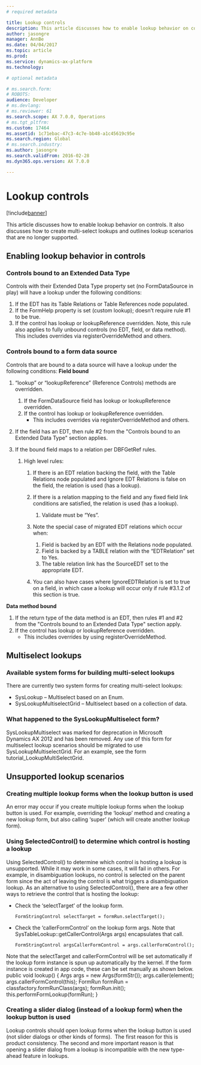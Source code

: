 ```yaml
---
# required metadata

title: Lookup controls
description: This article discusses how to enable lookup behavior on controls. It also discusses how to create multi-select lookups and outlines lookup scenarios that are no longer supported.
author: jasongre
manager: AnnBe
ms.date: 04/04/2017
ms.topic: article
ms.prod: 
ms.service: dynamics-ax-platform
ms.technology: 

# optional metadata

# ms.search.form: 
# ROBOTS: 
audience: Developer
# ms.devlang: 
# ms.reviewer: 61
ms.search.scope: AX 7.0.0, Operations
# ms.tgt_pltfrm: 
ms.custom: 17464
ms.assetid: 1c71ebac-47c3-4c7e-bb48-a1c45619c95e
ms.search.region: Global
# ms.search.industry: 
ms.author: jasongre
ms.search.validFrom: 2016-02-28
ms.dyn365.ops.version: AX 7.0.0

---
```


# Lookup controls

[!include[banner](../includes/banner.md)]


This article discusses how to enable lookup behavior on controls. It also discusses how to create multi-select lookups and outlines lookup scenarios that are no longer supported.

Enabling lookup behavior in controls
------------------------------------

### Controls bound to an Extended Data Type

Controls with their Extended Data Type property set (no FormDataSource in play) will have a lookup under the following conditions:

1.  If the EDT has its Table Relations or Table References node populated.
2.  If the FormHelp property is set (custom lookup); doesn’t require rule \#1 to be true.
3.  If the control has lookup or lookupReference overridden. Note, this rule also applies to fully unbound controls (no EDT, field, or data method). This includes overrides via registerOverrideMethod and others.

### Controls bound to a form data source

Controls that are bound to a data source will have a lookup under the following conditions: **Field bound**

1.  “lookup” or “lookupReference” (Reference Controls) methods are overridden.
    1.  If the FormDataSource field has lookup or lookupReference overridden.
    2.  If the control has lookup or lookupReference overridden.
        -   This includes overrides via registerOverrideMethod and others.

2.  If the field has an EDT, then rule \#2 from the "Controls bound to an Extended Data Type" section applies.
3.  If the bound field maps to a relation per DBFGetRef rules.
    1.  High level rules:
        1.  If there is an EDT relation backing the field, with the Table Relations node populated and Ignore EDT Relations is false on the field, the relation is used (has a lookup).
        2.  If there is a relation mapping to the field and any fixed field link conditions are satisfied, the relation is used (has a lookup).
            1.  Validate must be “Yes”.

        3.  Note the special case of migrated EDT relations which occur when:
            1.  Field is backed by an EDT with the Relations node populated.
            2.  Field is backed by a TABLE relation with the “EDTRelation” set to Yes.
            3.  The table relation link has the SourceEDT set to the appropriate EDT.

        4.  You can also have cases where IgnoreEDTRelation is set to true on a field, in which case a lookup will occur only if rule \#3.1.2 of this section is true.

**Data method bound**

1.  If the return type of the data method is an EDT, then rules \#1 and \#2 from the "Controls bound to an Extended Data Type" section apply.
2.  If the control has lookup or lookupReference overridden.
    -   This includes overrides by using registerOverrideMethod.

## Multiselect lookups
### Available system forms for building multi-select lookups

There are currently two system forms for creating multi-select lookups:

-   SysLookup – Multiselect based on an Enum.
-   SysLookupMultiselectGrid – Multiselect based on a collection of data.

### What happened to the SysLookupMultiselect form?

SysLookupMultiselect was marked for deprecation in Microsoft Dynamics AX 2012 and has been removed. Any use of this form for multiselect lookup scenarios should be migrated to use SysLookupMultiselectGrid. For an example, see the form tutorial\_LookupMultiSelectGrid.

## Unsupported lookup scenarios
### Creating multiple lookup forms when the lookup button is used

An error may occur if you create multiple lookup forms when the lookup button is used. For example, overriding the ‘lookup’ method and creating a new lookup form, but also calling ‘super’ (which will create another lookup form).

### Using SelectedControl() to determine which control is hosting a lookup

Using SelectedControl() to determine which control is hosting a lookup is unsupported. While it may work in some cases, it will fail in others. For example, in disambiguation lookups, no control is selected on the parent form since the act of leaving the control is what triggers a disambiguation lookup. As an alternative to using SelectedControl(), there are a few other ways to retrieve the control that is hosting the lookup:
-   Check the ‘selectTarget’ of the lookup form.

        FormStringControl selectTarget = formRun.selectTarget();

-   Check the ‘callerFormControl’ on the lookup form args. Note that SysTableLookup::getCallerControl(Args args) encapsulates that call.

        FormStringControl argsCallerFormControl = args.callerFormControl();

Note that the selectTarget and callerFormControl will be set automatically if the lookup form instance is spun up automatically by the kernel. If the form instance is created in app code, these can be set manually as shown below.
    public void lookup()
    {
        Args args = new Args(formStr(<formName>));
        args.caller(element);
        args.callerFormControl(this);
        FormRun formRun = classfactory.formRunClass(args);
        formRun.init();
        this.performFormLookup(formRun);
    }

### Creating a slider dialog (instead of a lookup form) when the lookup button is used

Lookup controls should open lookup forms when the lookup button is used (not slider dialogs or other kinds of forms).  The first reason for this is product consistency. The second and more important reason is that opening a slider dialog from a lookup is incompatible with the new type-ahead feature in lookups.



